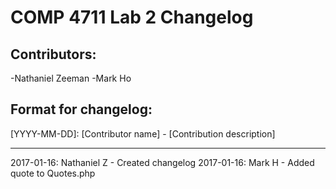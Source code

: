 # COMP 4711 Lab 2 Changelog

## Contributors:
-Nathaniel Zeeman
-Mark Ho

## Format for changelog:
[YYYY-MM-DD]: [Contributor name] - [Contribution description]

---

2017-01-16: Nathaniel Z - Created changelog
2017-01-16: Mark H - Added quote to Quotes.php

